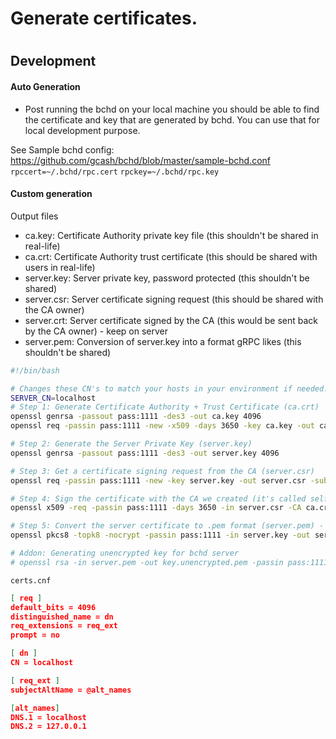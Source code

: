 <h1> Generate certificates. <h1>

<h2>Development</h2>

<h4> Auto Generation </h4>

- Post running the bchd on your local machine you should be able to find the certificate and key that are generated by bchd. You can use that for local development purpose.

See Sample bchd config: https://github.com/gcash/bchd/blob/master/sample-bchd.conf
`rpccert=~/.bchd/rpc.cert`
`rpckey=~/.bchd/rpc.key`


<h4> Custom generation </h4>


Output files
- ca.key: Certificate Authority private key file (this shouldn't be shared in real-life)
- ca.crt: Certificate Authority trust certificate (this should be shared with users in real-life)
- server.key: Server private key, password protected (this shouldn't be shared)
- server.csr: Server certificate signing request (this should be shared with the CA owner)
- server.crt: Server certificate signed by the CA (this would be sent back by the CA owner) - keep on server
- server.pem: Conversion of server.key into a format gRPC likes (this shouldn't be shared)


```sh
#!/bin/bash

# Changes these CN's to match your hosts in your environment if needed.
SERVER_CN=localhost
# Step 1: Generate Certificate Authority + Trust Certificate (ca.crt)
openssl genrsa -passout pass:1111 -des3 -out ca.key 4096
openssl req -passin pass:1111 -new -x509 -days 3650 -key ca.key -out ca.crt -subj "/CN=${SERVER_CN}"

# Step 2: Generate the Server Private Key (server.key)
openssl genrsa -passout pass:1111 -des3 -out server.key 4096

# Step 3: Get a certificate signing request from the CA (server.csr)
openssl req -passin pass:1111 -new -key server.key -out server.csr -subj "/CN=${SERVER_CN}" -config certs.cnf

# Step 4: Sign the certificate with the CA we created (it's called self signing) - server.crt
openssl x509 -req -passin pass:1111 -days 3650 -in server.csr -CA ca.crt -CAkey ca.key -set_serial 01 -out server.crt -extensions req_ext -extfile certs.cnf

# Step 5: Convert the server certificate to .pem format (server.pem) - usable by gRPC
openssl pkcs8 -topk8 -nocrypt -passin pass:1111 -in server.key -out server.pem

# Addon: Generating unencrypted key for bchd server
# openssl rsa -in server.pem -out key.unencrypted.pem -passin pass:1111
```

`certs.cnf`
```json
[ req ]
default_bits = 4096
distinguished_name = dn
req_extensions = req_ext
prompt = no

[ dn ]
CN = localhost

[ req_ext ]
subjectAltName = @alt_names

[alt_names]
DNS.1 = localhost
DNS.2 = 127.0.0.1
```